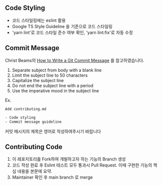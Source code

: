 ## Code Styling

- 코드 스타일링에는 eslint 활용
- Google TS Style Guideline 을 기준으로 코드 스타일링
- 'yarn lint'로 코드 스타일 준수 여부 확인, 'yarn lint:fix'로 자동 수정

## Commit Message

Christ Beams의 [How to Write a Git Commit Message](https://chris.beams.io/posts/git-commit/) 를 참고하였습니다.

1. Separate subject from body with a blank line
2. Limit the subject line to 50 characters
3. Capitalize the subject line
4. Do not end the subject line with a period
5. Use the imperative mood in the subject line

Ex.
```
Add contributing.md

- Code styling
- Commit message guideline
```

커밋 메시지의 제목은 영어로 작성하여주시기 바랍니다

## Contributing Code

1. 이 레포지토리를 Fork하여 개발하고자 하는 기능의 Branch 생성
2. 코드 작성 완료 후 Eslint 테스트 모두 통과시 Pull Request. 이때 구현한 기능의 핵심 내용을 본문에 요약.
4. Maintainer 확인 후 main branch 로 merge
